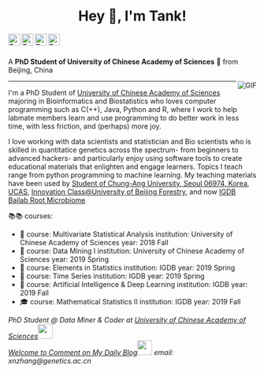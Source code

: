 <div align="center">
<h1 title="hehehe"> Hey 👋, I'm Tank!</h1>
</div>
<a href="https://tank.netlify.app/">
  <img align="left" alt="Tank's Daily Blog" width="24px" src="https://cdn.jsdelivr.net/npm/simple-icons@v3/icons/netlify.svg" />
</a>
<a href="https://www.linkedin.com/in/xiao-ning-zhang-436642108/">
  <img align="left" alt="Tank's LinkdeIn" width="24px" src="https://cdn.jsdelivr.net/npm/simple-icons@v3/icons/linkedin.svg" />
</a>
<a href="https://github.com/TankMermaid">
  <img align="left" alt="Tank's github" width="24px" src="https://cdn.jsdelivr.net/npm/simple-icons@3.13.0/icons/github.svg" />
</a>
<a href="https://www.facebook.com/xiaoning.zhang.108">
  <img align="left" alt="Tank's Facebook" width="24px" src="https://cdn.jsdelivr.net/npm/simple-icons@v3/icons/facebook.svg" />
</a>




<br />
<br />

A **PhD Student of University of Chinese Academy of Sciences** 🚀 from Beijing, China

  <img align="right" alt="GIF" src="https://i.pinimg.com/originals/e4/26/70/e426702edf874b181aced1e2fa5c6cde.gif" />
  
---
I'm a PhD Student of [University of Chinese Academy of Sciences](https://english.ucas.ac.cn/) majoring in Bioinformatics and Biostatistics who loves computer programming such as C(++), Java, Python and R, where I work to help labmate members learn and use programming to do better work in less time, with less friction, and (perhaps) more joy. 

I love working with data scientists and statistician and Bio scientists who is skilled in quantitatice genetics across the spectrum- from beginners to advanced hackers- and particularly enjoy using software tools to create educational materials that enlighten and engage learners. Topics I teach range from python programming to machine learning. My teaching materials have been used by [Student of Chung-Ang University, Seoul 06974, Korea](https://neweng.cau.ac.kr/index.do), [UCAS](https://english.ucas.ac.cn/index.php/admission/graduate), [Innovation Class@University of Beijing Forestry](http://jwc.bjfu.edu.cn/lxsybzl/index.html), and now [IGDB Bailab Root Microbiome](http://bailab.genetics.ac.cn/index.html)


📚📚  courses:
  - 🤔 course: Multivariate Statistical Analysis
    institution: University of Chinese Academy of Sciences
    year: 2018 Fall
  - 🤔 course: Data Mining I
    institution: University of Chinese Academy of Sciences
    year: 2019 Spring
  - 🤔 course:  Elements in Statistics 
    institution: IGDB
    year: 2019 Spring
  - 🤔 course: Time Series
    institution: IGDB
    year: 2019 Spring
  - 🤔 course: Artificial Intelligence & Deep Learning
    institution: IGDB
    year: 2019 Fall
  - 🎓 course: Mathematical Statistics II
    institution: IGDB
    year: 2019 Fall  


<p><em>PhD Student @ Data Miner & Coder at <a href="https://english.ucas.ac.cn/index.php/admission/graduate">University of Chinese Academy of Sciences</a><img src="https://media.giphy.com/media/fYSnHlufseco8Fh93Z/giphy.gif" width="30"></br>
  <a href="https://tank.netlify.app/">Welcome to Comment on My Daily Blog</a><img src="https://media.giphy.com/media/WUlplcMpOCEmTGBtBW/giphy.gif" width="30"> 
  email:  xnzhang@genetics.ac.cn
</em></p>

  


